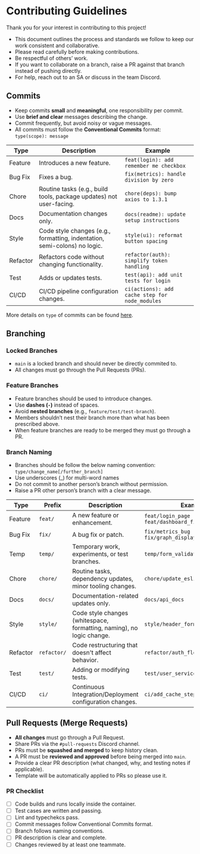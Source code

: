 # Contributing Guidelines
Thank you for your interest in contributing to this project!
- This document outlines the process and standards we follow to keep our work consistent and collaborative. 
- Please read carefully before making contributions.
- Be respectful of others’ work.
- If you want to collaborate on a branch, raise a PR against that branch instead of pushing directly.
- For help, reach out to an SA or discuss in the team Discord.

## Commits
- Keep commits **small** and **meaningful**, one responsibility per commit.
- Use **brief and clear** messages describing the change.
- Commit frequently, but avoid noisy or vague messages.
- All commits must follow the **Conventional Commits** format: `type(scope): message`

| Type     | Description                                                   | Example                               |
|----------|---------------------------------------------------------------|---------------------------------------|
| Feature  | Introduces a new feature.                                     | `feat(login): add remember me checkbox` |
| Bug Fix  | Fixes a bug.                                                  | `fix(metrics): handle division by zero` |
| Chore    | Routine tasks (e.g., build tools, package updates) not user-facing. | `chore(deps): bump axios to 1.3.1` |
| Docs     | Documentation changes only.                                   | `docs(readme): update setup instructions` |
| Style    | Code style changes (e.g., formatting, indentation, semi-colons) no logic. | `style(ui): reformat button spacing` |
| Refactor | Refactors code without changing functionality.                 | `refactor(auth): simplify token handling` |
| Test     | Adds or updates tests.                                        | `test(api): add unit tests for login` |
| CI/CD    | CI/CD pipeline configuration changes.                         | `ci(actions): add cache step for node_modules` |


More details on `type` of commits can be found [here](https://www.conventionalcommits.org/en/v1.0.0/#summary).

## Branching
### Locked Branches
- `main` is a locked branch and should never be directly commited to.
-  All changes must go through the Pull Requests (PRs).

### Feature Branches
- Feature branches should be used to introduce changes.
- Use **dashes (`-`)** instead of spaces.
- Avoid **nested branches** (e.g., `feature/test/test-branch`).
- Members shouldn’t nest their branch more than what has been prescribed above.
- When feature branches are ready to be merged they must go through a PR.

### Branch Naming
- Branches should be follow the below naming convention: `type/change_name[/further_branch]`
- Use underscores (_) for multi-word names
- Do not commit to another person’s branch without permission.
- Raise a PR other person’s branch with a clear message.


| Type     | Prefix   | Description                                                | Example                                |
|----------|----------|------------------------------------------------------------|----------------------------------------|
| Feature  | `feat/`  | A new feature or enhancement.                              | `feat/login_page` <br> `feat/dashboard_filter/add_button` |
| Bug Fix  | `fix/`   | A bug fix or patch.                                        | `fix/metrics_bug` <br> `fix/graph_display/axis_label` |
| Temp     | `temp/`  | Temporary work, experiments, or test branches.             | `temp/form_validation` |
| Chore    | `chore/` | Routine tasks, dependency updates, minor tooling changes.  | `chore/update_eslint` |
| Docs     | `docs/`  | Documentation-related updates only.                        | `docs/api_docs` |
| Style    | `style/` | Code style changes (whitespace, formatting, naming), no logic change. | `style/header_formatting` |
| Refactor | `refactor/` | Code restructuring that doesn't affect behavior.         | `refactor/auth_flow` |
| Test     | `test/`  | Adding or modifying tests.                                 | `test/user_service_tests` |
| CI/CD    | `ci/`    | Continuous Integration/Deployment configuration changes.   | `ci/add_cache_step` |

## Pull Requests (Merge Requests)

- **All changes** must go through a Pull Request.
- Share PRs via the `#pull-requests` Discord channel.
- PRs must be **squashed and merged** to keep history clean.
- A PR must be **reviewed and approved** before being merged into `main`.
- Provide a clear PR description (what changed, why, and testing notes if applicable).
- Template will be automatically applied to PRs so please use it.

### PR Checklist
- [ ] Code builds and runs locally inside the container.
- [ ] Test cases are written and passing.
- [ ] Lint and typechekcs pass.
- [ ] Commit messages follow Conventional Commits format.
- [ ] Branch follows naming conventions.
- [ ] PR description is clear and complete.
- [ ] Changes reviewed by at least one teammate.